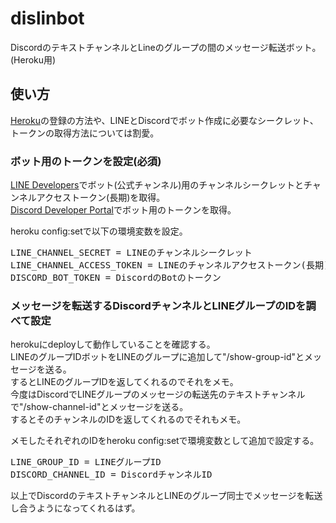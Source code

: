 # dislinbot
DiscordのテキストチャンネルとLineのグループの間のメッセージ転送ボット。(Heroku用)


## 使い方

[Heroku](https://jp.heroku.com/)の登録の方法や、LINEとDiscordでボット作成に必要なシークレット、トークンの取得方法については割愛。

### ボット用のトークンを設定(必須)
[LINE Developers](https://developers.line.biz/ja/)でボット(公式チャンネル)用のチャンネルシークレットとチャンネルアクセストークン(長期)を取得。  
[Discord Developer Portal](https://discord.com/developers/applications)でボット用のトークンを取得。  
  
heroku config:setで以下の環境変数を設定。

<pre>
LINE_CHANNEL_SECRET = LINEのチャンネルシークレット
LINE_CHANNEL_ACCESS_TOKEN = LINEのチャンネルアクセストークン(長期)
DISCORD_BOT_TOKEN = DiscordのBotのトークン
</pre>

### メッセージを転送するDiscordチャンネルとLINEグループのIDを調べて設定

herokuにdeployして動作していることを確認する。  
LINEのグループIDボットをLINEのグループに追加して"/show-group-id"とメッセージを送る。  
するとLINEのグループIDを返してくれるのでそれをメモ。  
今度はDiscordでLINEグループのメッセージの転送先のテキストチャンネルで"/show-channel-id"とメッセージを送る。  
するとそのチャンネルのIDを返してくれるのでそれもメモ。  
  
メモしたそれぞれのIDをheroku config:setで環境変数として追加で設定する。  

<pre>
LINE_GROUP_ID = LINEグループID
DISCORD_CHANNEL_ID = DiscordチャンネルID
</pre>

以上でDiscordのテキストチャンネルとLINEのグループ同士でメッセージを転送し合うようになってくれるはず。

